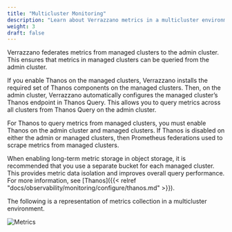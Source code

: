 ```yaml
---
title: "Multicluster Monitoring"
description: "Learn about Verrazzano metrics in a multicluster environment"
weight: 3
draft: false
---
```


Verrazzano federates metrics from managed clusters to the admin cluster. This ensures that metrics in managed clusters can be queried from the admin cluster.

If you enable Thanos on the managed clusters, Verrazzano installs the required set of Thanos components on the managed clusters. Then, on the admin cluster, Verrazzano automatically configures the managed cluster’s Thanos endpoint in Thanos Query. This allows you to query metrics across all clusters from Thanos Query on the admin cluster.

For Thanos to query metrics from managed clusters, you must enable Thanos on the admin cluster and managed clusters. If Thanos is disabled on either the admin or managed clusters, then Prometheus federations used to scrape metrics from managed clusters.

When enabling long-term metric storage in object storage, it is recommended that you use a separate bucket for each managed cluster. This provides metric data isolation and improves overall query performance. For more information, see [Thanos]({{< relref "docs/observability/monitoring/configure/thanos.md" >}}).

The following is a representation of metrics collection in a multicluster environment.

![Metrics](/docs/images/multicluster-metrics.png)
